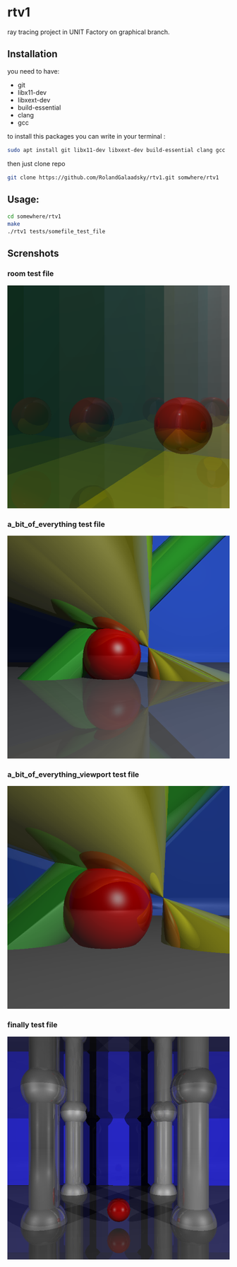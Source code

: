 # rtv1
ray tracing project in UNIT Factory on graphical branch.
## Installation

you need to have:
 * git
 * libx11-dev
 * libxext-dev
 * build-essential
 * clang
 * gcc
 
to install this packages you can write in your terminal :
  
```bash
sudo apt install git libx11-dev libxext-dev build-essential clang gcc
```
then just clone repo
```bash
git clone https://github.com/RolandGalaadsky/rtv1.git somwhere/rtv1
```
## Usage:
```bash
cd somewhere/rtv1
make
./rtv1 tests/somefile_test_file
```
## Screnshots

### room test file
![room](https://github.com/RolandGalaadsky/rtv1/blob/master/Screenshot%20from%202018-10-28%2023-53-23.png)

### a_bit_of_everything test file
![a_bit_of_everything](https://github.com/RolandGalaadsky/rtv1/blob/master/Screenshot%20from%202018-10-28%2023-54-21.png)


### a_bit_of_everything_viewport test file
![a_bit_of_everything_viewport](https://github.com/RolandGalaadsky/rtv1/blob/master/Screenshot%20from%202018-10-28%2023-54-50.png)


### finally test file
![finally](https://github.com/RolandGalaadsky/rtv1/blob/master/Screenshot%20from%202018-10-28%2023-53-53.png)
